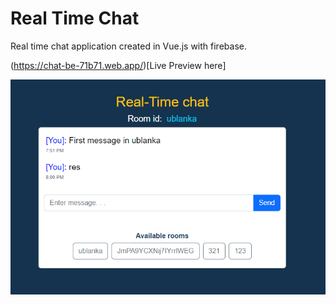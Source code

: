 # Real Time Chat

Real time chat application created in Vue.js with firebase.

(https://chat-be-71b71.web.app/)[Live Preview here]

![Application example](https://raw.githubusercontent.com/overjoyedbrass/vue-chat-app/main/img/preview.png)
